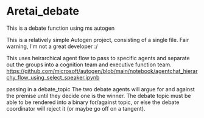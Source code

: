 # Aretai_debate
This is a debate function using ms autogen

This is a relatively simple Autogen project, consisting of a single file. Fair warning, I'm not a great developer :/

This uses heirarchical agent flow to pass to specific agents and separate out the groups into a cognition team and executive function team. 
https://github.com/microsoft/autogen/blob/main/notebook/agentchat_hierarchy_flow_using_select_speaker.ipynb

passing in a debate_topic The two debate agents will argue for and against the premise until they decide one is the winner. The debate topic must be able to be rendered into a binary for/against topic, or else the debate coordinator will reject it (or maybe go off on a tangent). 

